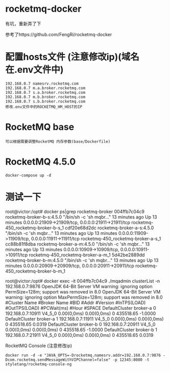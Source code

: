 # rocketmq-docker
有坑，重新弄了下

参考了https://github.com/FengRi/rocketmq-docker

# 配置hosts文件 (注意修改ip)(域名在.env文件中)

    192.168.0.7 namesrv.rocketmq.com
    192.168.0.7 m.a.broker.rocketmq.com
    192.168.0.7 s.a.broker.rocketmq.com
    192.168.0.7 m.b.broker.rocketmq.com
    192.168.0.7 s.b.broker.rocketmq.com
    修改.env文件中的ROCKETMQ_HM_HOST的IP

# RocketMQ base

    可以根据需要调整RocketMQ 内存参数(base/Dockerfile)

# RocketMQ 4.5.0

    docker-compose up -d
    
# 测试一下
root@victor:/opt# docker ps|grep rocketmq-broker
004ffb7c04c9        rocketmq-broker-b-s:4.5.0   "/bin/sh -c 'sh mqbr…"   13 minutes ago      Up 13 minutes       0.0.0.0:21909->21909/tcp, 0.0.0.0:21911->21911/tcp   rocketmq-450_rocketmq-broker-b-s_1
cdf20e68d2dc        rocketmq-broker-a-s:4.5.0   "/bin/sh -c 'sh mqbr…"   13 minutes ago      Up 13 minutes       0.0.0.0:11909->11909/tcp, 0.0.0.0:11911->11911/tcp   rocketmq-450_rocketmq-broker-a-s_1
cc88b81f8dba        rocketmq-broker-a-m:4.5.0   "/bin/sh -c 'sh mqbr…"   13 minutes ago      Up 13 minutes       0.0.0.0:10909->10909/tcp, 0.0.0.0:10911->10911/tcp   rocketmq-450_rocketmq-broker-a-m_1
5d42be2889dd        rocketmq-broker-b-m:4.5.0   "/bin/sh -c 'sh mqbr…"   13 minutes ago      Up 13 minutes       0.0.0.0:20909->20909/tcp, 0.0.0.0:20911->20911/tcp   rocketmq-450_rocketmq-broker-b-m_1

root@victor:/opt# docker exec -it 004ffb7c04c9  ./mqadmin clusterList -n 192.168.0.7:9876
OpenJDK 64-Bit Server VM warning: ignoring option PermSize=128m; support was removed in 8.0
OpenJDK 64-Bit Server VM warning: ignoring option MaxPermSize=128m; support was removed in 8.0
#Cluster Name     #Broker Name            #BID  #Addr                  #Version                #InTPS(LOAD)       #OutTPS(LOAD) #PCWait(ms) #Hour #SPACE
DefaultCluster    broker-a                0     192.168.0.7:10911      V4_5_0                   0.00(0,0ms)         0.00(0,0ms)          0 435518.65 -1.0000
DefaultCluster    broker-a                1     192.168.0.7:11911      V4_5_0                   0.00(0,0ms)         0.00(0,0ms)          0 435518.65 0.0319
DefaultCluster    broker-b                0     192.168.0.7:20911      V4_5_0                   0.00(0,0ms)         0.00(0,0ms)          0 435518.65 -1.0000
DefaultCluster    broker-b                1     192.168.0.7:21911      V4_5_0                   0.00(0,0ms)         0.00(0,0ms)          0 435518.65 0.0319

RocketMQ Console (注意修改ip)

    docker run -d -e "JAVA_OPTS=-Drocketmq.namesrv.addr=192.168.0.7:9876 -Dcom.rocketmq.sendMessageWithVIPChannel=false" -p 12345:8080 -t styletang/rocketmq-console-ng
    
 
